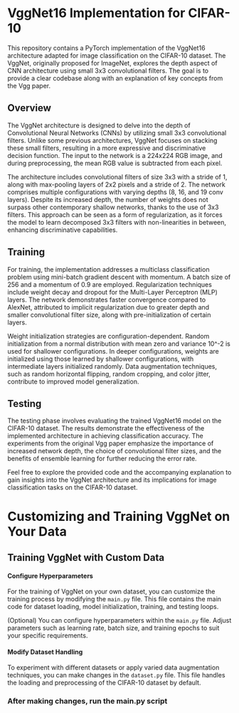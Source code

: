# VggNet16 Implementation for CIFAR-10

This repository contains a PyTorch implementation of the VggNet16 architecture adapted for image classification on the CIFAR-10 dataset. The VggNet, originally proposed for ImageNet, explores the depth aspect of CNN architecture using small 3x3 convolutional filters. The goal is to provide a clear codebase along with an explanation of key concepts from the Vgg paper.

## Overview

The VggNet architecture is designed to delve into the depth of Convolutional Neural Networks (CNNs) by utilizing small 3x3 convolutional filters. Unlike some previous architectures, VggNet focuses on stacking these small filters, resulting in a more expressive and discriminative decision function. The input to the network is a 224x224 RGB image, and during preprocessing, the mean RGB value is subtracted from each pixel.

The architecture includes convolutional filters of size 3x3 with a stride of 1, along with max-pooling layers of 2x2 pixels and a stride of 2. The network comprises multiple configurations with varying depths (8, 16, and 19 conv layers). Despite its increased depth, the number of weights does not surpass other contemporary shallow networks, thanks to the use of 3x3 filters. This approach can be seen as a form of regularization, as it forces the model to learn decomposed 3x3 filters with non-linearities in between, enhancing discriminative capabilities.

## Training

For training, the implementation addresses a multiclass classification problem using mini-batch gradient descent with momentum. A batch size of 256 and a momentum of 0.9 are employed. Regularization techniques include weight decay and dropout for the Multi-Layer Perceptron (MLP) layers. The network demonstrates faster convergence compared to AlexNet, attributed to implicit regularization due to greater depth and smaller convolutional filter size, along with pre-initialization of certain layers.

Weight initialization strategies are configuration-dependent. Random initialization from a normal distribution with mean zero and variance 10^-2 is used for shallower configurations. In deeper configurations, weights are initialized using those learned by shallower configurations, with intermediate layers initialized randomly. Data augmentation techniques, such as random horizontal flipping, random cropping, and color jitter, contribute to improved model generalization.

## Testing

The testing phase involves evaluating the trained VggNet16 model on the CIFAR-10 dataset. The results demonstrate the effectiveness of the implemented architecture in achieving classification accuracy. The experiments from the original Vgg paper emphasize the importance of increased network depth, the choice of convolutional filter sizes, and the benefits of ensemble learning for further reducing the error rate.

Feel free to explore the provided code and the accompanying explanation to gain insights into the VggNet architecture and its implications for image classification tasks on the CIFAR-10 dataset.

# Customizing and Training VggNet on Your Data

## Training VggNet with Custom Data

#### Configure Hyperparameters

For the training of VggNet on your own dataset, you can customize the training process by modifying the `main.py` file. This file contains the main code for dataset loading, model initialization, training, and testing loops.

(Optional) You can configure hyperparameters within the `main.py` file. Adjust parameters such as learning rate, batch size, and training epochs to suit your specific requirements.

#### Modify Dataset Handling

To experiment with different datasets or apply varied data augmentation techniques, you can make changes in the `dataset.py` file. This file handles the loading and preprocessing of the CIFAR-10 dataset by default.

### After making changes, run the main.py script
